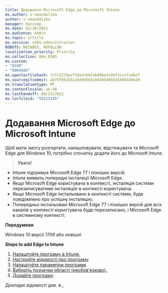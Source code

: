 ```yaml
---
title: Додавання Microsoft Edge до Microsoft Intune
ms.author: v-smandalika
author: v-smandalika
manager: dansimp
ms.date: 02/10/2021
ms.audience: Admin
ms.topic: article
ms.service: o365-administration
ROBOTS: NOINDEX, NOFOLLOW
localization_priority: Priority
ms.collection: Adm_O365
ms.custom:
- "8240"
- "9004604"
ms.openlocfilehash: 7cfc2279acf18a7cb6fab89befc8ef1ccc7a4be7
ms.sourcegitcommit: ab75f66355116e995b3cb5505465b31989339e28
ms.translationtype: MT
ms.contentlocale: uk-UA
ms.lasthandoff: 08/13/2021
ms.locfileid: "58315145"
---
```

# <a name="add-microsoft-edge-to-microsoft-intune"></a>Додавання Microsoft Edge до Microsoft Intune

Щоб мати змогу розгортати, налаштовувати, відстежувати та Microsoft Edge для Windows 10, потрібно спочатку додати його до Microsoft Intune.

> **Увага!**
- Intune підтримує Microsoft Edge 77 і пізніших версій.
- Intune виявить попередні інсталяції Microsoft Edge.
- Якщо Microsoft Edge користувача в контексті, інсталяція системи перезаписуватиме інсталяцію в контексті користувача.
- Якщо Microsoft Edge інстальовано в контексті системи, буде повідомлено про успішну інсталяцію.
- Попередньо інстальовані Microsoft Edge 77 і пізніших версій для всіх каналів у контексті користувача буде перезаписано, і Microsoft Edge в системному контексті.

**Передумови**

Windows 10 версії 1709 або новішої

**Steps to add Edge to Intune**

1. [Налаштуйте програму в Intune.](https://docs.microsoft.com/mem/intune/apps/apps-windows-edge)
2. [Настройте відомості про програму](https://docs.microsoft.com/mem/intune/apps/apps-windows-edge).
3. [Налаштуйте параметри програми](https://docs.microsoft.com/mem/intune/apps/apps-windows-edge).
4. [Виберіть позначки області (необов'язково).](https://docs.microsoft.com/mem/intune/apps/apps-windows-edge)
5. [Додайте програму](https://docs.microsoft.com/mem/intune/apps/apps-windows-edge).

Докладні відомості див. в [.](https://docs.microsoft.com/mem/intune/apps/apps-windows-edge)





